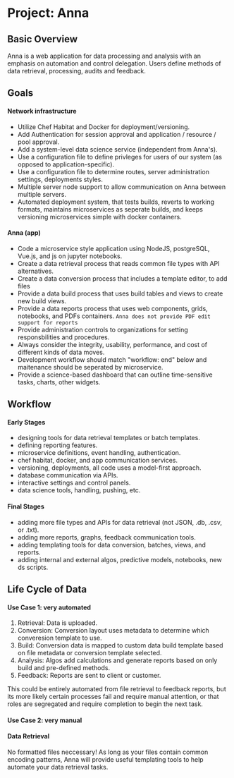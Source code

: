 # Project: Anna

## Basic Overview

Anna is a web application for data processing and analysis with an emphasis on automation and control delegation. Users define methods of data retrieval, processing, audits and feedback.

## Goals

#### Network infrastructure
* Utilize Chef Habitat and Docker for deployment/versioning.
* Add Authentication for session approval and application / resource / pool approval.
* Add a system-level data science service (independent from Anna's).
* Use a configuration file to define privleges for users of our system (as opposed to application-specific).
* Use a configuration file to determine routes, server administration settings, deployments styles. 
* Multiple server node support to allow communication on Anna between multiple servers.
* Automated deployment system, that tests builds, reverts to working formats, maintains microservices as seperate builds, and keeps versioning microservices simple with docker containers. 

#### Anna (app)
* Code a microservice style application using NodeJS, postgreSQL, Vue.js, and js on jupyter notebooks.
* Create a data retrieval process that reads common file types with API alternatives.
* Create a data conversion process that includes a template editor, to add files  
* Provide a data build process that uses build tables and views to create new build views.
* Provide a data reports process that uses web components, grids, notebooks, and PDFs containers.
  ``` Anna does not provide PDF edit support for reports ```
* Provide administration controls to organizations for setting responsbilities and procedures.
* Always consider the integrity, usability, performance, and cost of different kinds of data moves.
* Development workflow should match "workflow: end" below and maitenance should be seperated by microservice.
* Provide a science-based dashboard that can outline time-sensitive tasks, charts, other widgets.

## Workflow

#### Early Stages
* designing tools for data retrieval templates or batch templates.
* defining reporting features.
* microservice definitions, event handling, authentication.
* chef habitat, docker, and app communication services.
* versioning, deployments, all code uses a model-first approach.
* database communication via APIs.
* interactive settings and control panels.
* data science tools, handling, pushing, etc.

#### Final Stages
* adding more file types and APIs for data retrieval (not JSON, .db, .csv, or .txt).
* adding more reports, graphs, feedback communication tools.
* adding templating tools for data conversion, batches, views, and reports.
* adding internal and external algos, predictive models, notebooks, new ds scripts.


## Life Cycle of Data 

#### Use Case 1: very automated
1. Retrieval: Data is uploaded.
2. Conversion: Conversion layout uses metadata to determine which converesion template to use.
3. Build: Conversion data is mapped to custom data build template based on file metadata or conversion template selected.
4. Analysis: Algos add calculations and generate reports based on only build and pre-defined methods.
5. Feedback: Reports are sent to client or customer.

This could be entirely automated from file retrieval to feedback reports, but its more likely certain processes fail and require manual attention, or that roles are segregated and require completion to begin the next task.

#### Use Case 2: very manual


#### Data Retrieval
No formatted files neccessary! As long as your files contain common encoding patterns, Anna will provide useful templating tools to help automate your data retrieval tasks.
